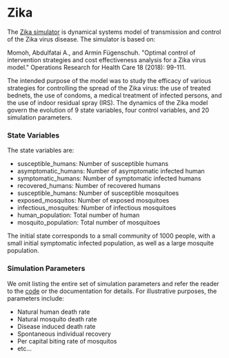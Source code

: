 # Zika
The [Zika simulator](https://www.sciencedirect.com/science/article/pii/S2211692316301084) 
is dynamical systems model of transmission and control of the Zika virus
disease. The simulator is based on:

Momoh, Abdulfatai A., and Armin Fügenschuh. "Optimal control of intervention
strategies and cost effectiveness analysis for a Zika virus model." Operations
Research for Health Care 18 (2018): 99-111.

The intended purpose of the model was to study the efficacy of various
strategies for controlling the spread of the Zika virus: the use of treated
bednets, the use of condoms, a medical treatment of infected persons, and the
use of indoor residual spray (IRS). The dynamics of the Zika model govern the
evolution of 9 state variables, four control variables, and 20 simulation
parameters.

### State Variables
The state variables are:

* susceptible_humans:   Number of susceptible humans
* asymptomatic_humans:  Number of asymptomatic infected human
* symptomatic_humans:   Number of symptomatic infected humans
* recovered_humans:     Number of recovered humans
* susceptible_humans:   Number of susceptible mosquitoes
* exposed_mosquitos:    Number of exposed mosquitoes
* infectious_mosquites: Number of infectious mosquitoes
* human_population:     Total number of human
* mosquito_population:  Total number of mosquitoes

The initial state corresponds to a small community of 1000 people, with a small
initial symptomatic infected population, as well as a large mosquite population.

### Simulation Parameters
We omit listing the entire set of simulation parameters and refer the reader to
the [code](simulator.py) or the documentation for details. For illustrative
purposes, the parameters include:

* Natural human death rate
* Natural mosquito death rate
* Disease induced death rate
* Spontaneous individual recovery
* Per capital biting rate of mosquitos
* etc...
